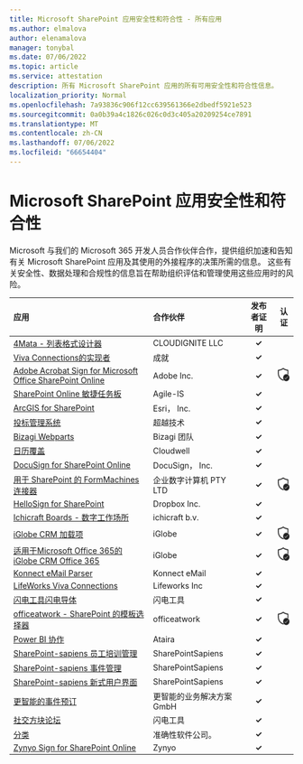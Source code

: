 ```yaml
---
title: Microsoft SharePoint 应用安全性和符合性 - 所有应用
ms.author: elmalova
author: elenamalova
manager: tonybal
ms.date: 07/06/2022
ms.topic: article
ms.service: attestation
description: 所有 Microsoft SharePoint 应用的所有可用安全性和符合性信息。
localization_priority: Normal
ms.openlocfilehash: 7a93836c906f12cc639561366e2dbedf5921e523
ms.sourcegitcommit: 0a0b39a4c1826c026c0d3c405a20209254ce7891
ms.translationtype: MT
ms.contentlocale: zh-CN
ms.lasthandoff: 07/06/2022
ms.locfileid: "66654404"
---
```

# <a name="microsoft-sharepoint-apps-security-and-compliance"></a>Microsoft SharePoint 应用安全性和符合性

Microsoft 与我们的 Microsoft 365 开发人员合作伙伴合作，提供组织加速和告知有关 Microsoft SharePoint 应用及其使用的外接程序的决策所需的信息。 这些有关安全性、数据处理和合规性的信息旨在帮助组织评估和管理使用这些应用时的风险。

| **应用** | **合作伙伴** | **发布者证明** | **认证** |
|:--------|:------------|:----------------------:|:-------------:|
| [4Mata - 列表格式设计器](./cloudignite-llc-4mata-list-formatting-designer.md) | CLOUDIGNITE LLC | **✓** |  |
| [Viva Connections的实现者](./achievers-for-viva-connections.md) | 成就 | **✓** |  |
| [Adobe Acrobat Sign for Microsoft Office SharePoint Online](./adobe-inc-acrobat-sign-for-microsoft-sharepoint-online.md) | Adobe Inc. | **✓** | <img alt="Certified application badge" src="../media/certified-badge.png" height="25" width="25" /> |
| [SharePoint Online 敏捷任务板](./agile-is-task-board-for-sharepoint-online.md) | Agile-IS | **✓** |  |
| [ArcGIS for SharePoint](./esri-inc-arcgis-for-sharepoint.md) | Esri， Inc. | **✓** |  |
| [投标管理系统](./beyond-technologies-bid-management-system.md) | 超越技术 | **✓** |  |
| [Bizagi Webparts](./bizagi-team-webparts.md) | Bizagi 团队 | **✓** |  |
| [日历覆盖](./cloudwell-calendar-overlay.md) | Cloudwell | **✓** |  |
| [DocuSign for SharePoint Online](./docusign-inc-for-sharepoint-online.md) | DocuSign， Inc. | **✓** |  |
| [用于 SharePoint 的 FormMachines 连接器](./enterprise-digital-machines-pty-ltd-formmachines-connector-for-sharepoint.md) | 企业数字计算机 PTY LTD | **✓** | <img alt="Certified application badge" src="../media/certified-badge.png" height="25" width="25" /> |
| [HelloSign for SharePoint](./dropbox-inc-hellosign-for-sharepoint.md) | Dropbox Inc. | **✓** |  |
| [Ichicraft Boards - 数字工作场所](./ichicraft-bv-boards-your-digital-workplace.md) | ichicraft b.v. | **✓** |  |
| [iGlobe CRM 加载项](./iglobe-crm-add-ons.md) | iGlobe | **✓** | <img alt="Certified application badge" src="../media/certified-badge.png" height="25" width="25" /> |
| [适用于Microsoft Office 365的 iGlobe CRM Office 365](./iglobe-crm-office-365-for-microsoft.md) | iGlobe | **✓** | <img alt="Certified application badge" src="../media/certified-badge.png" height="25" width="25" /> |
| [Konnect eMail Parser](./konnect-email-parser.md) | Konnect eMail | **✓** |  |
| [LifeWorks Viva Connections](./lifeworks-inc-viva-connections.md) | Lifeworks Inc | **✓** |  |
| [闪电工具闪电导体](./lightning-tools-conductor.md) | 闪电工具 | **✓** |  |
| [officeatwork - SharePoint 的模板选择器](./officeatwork-officeatworktemplate-chooser-for-sharepoint.md) | officeatwork | **✓** | <img alt="Certified application badge" src="../media/certified-badge.png" height="25" width="25" /> |
| [Power BI 协作](./ataira-power-bi-collaboration.md) | Ataira | **✓** |  |
| [SharePoint-sapiens 员工培训管理](./sharepointsapiens-employee-training-management.md) | SharePointSapiens | **✓** |  |
| [SharePoint-sapiens 事件管理](./sharepointsapiens-event-management.md) | SharePointSapiens | **✓** |  |
| [SharePoint-sapiens 新式用户界面](./sharepointsapiens-modern-user-interface.md) | SharePointSapiens | **✓** |  |
| [更智能的事件预订](./smarter-business-solutions-gmbh-event-booking.md) | 更智能的业务解决方案 GmbH | **✓** |  |
| [社交方块论坛](./lightning-tools-social-squared-discussion-forums.md) | 闪电工具 | **✓** |  |
| [分类](./accuracy-software-inc-taxonomy.md) | 准确性软件公司。 | **✓** |  |
| [Zynyo Sign for SharePoint Online](./zynyo-sign-for-sharepoint-online.md) | Zynyo | **✓** |  |
